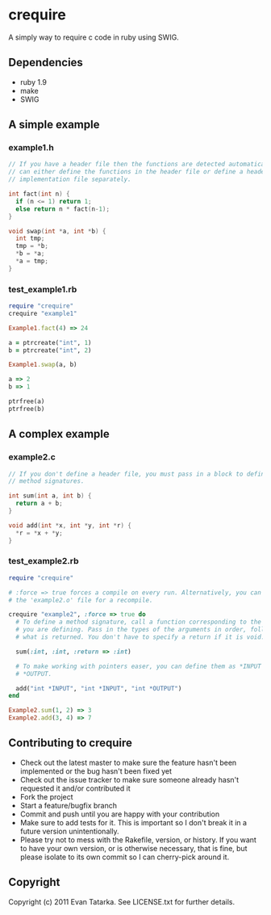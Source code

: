 # crequire

A simply way to require c code in ruby using SWIG.

## Dependencies

* ruby 1.9
* make
* SWIG

## A simple example

### example1.h

```c
// If you have a header file then the functions are detected automatically. You
// can either define the functions in the header file or define a header and
// implementation file separately.

int fact(int n) {
  if (n <= 1) return 1;
  else return n * fact(n-1);
}

void swap(int *a, int *b) {
  int tmp;
  tmp = *b;
  *b = *a;
  *a = tmp;
}
```

### test_example1.rb

```ruby
require "crequire"
crequire "example1"

Example1.fact(4) => 24

a = ptrcreate("int", 1)
b = ptrcreate("int", 2)

Example1.swap(a, b)

a => 2
b => 1

ptrfree(a)
ptrfree(b)
```

## A complex example

### example2.c

```c
// If you don't define a header file, you must pass in a block to define the
// method signatures.

int sum(int a, int b) {
  return a + b;
}

void add(int *x, int *y, int *r) {
  *r = *x + *y;
}
```

### test_example2.rb

```ruby
require "crequire"

# :force => true forces a compile on every run. Alternatively, you can delete
# the 'example2.o' file for a recompile.

crequire "example2", :force => true do
  # To define a method signature, call a function corresponding to the function
  # you are defining. Pass in the types of the arguments in order, followed by
  # what is returned. You don't have to specify a return if it is void.   

  sum(:int, :int, :return => :int)

  # To make working with pointers easer, you can define them as *INPUT or
  # *OUTPUT.

  add("int *INPUT", "int *INPUT", "int *OUTPUT")
end

Example2.sum(1, 2) => 3
Example2.add(3, 4) => 7
```

## Contributing to crequire
 
* Check out the latest master to make sure the feature hasn't been implemented or the bug hasn't been fixed yet
* Check out the issue tracker to make sure someone already hasn't requested it and/or contributed it
* Fork the project
* Start a feature/bugfix branch
* Commit and push until you are happy with your contribution
* Make sure to add tests for it. This is important so I don't break it in a future version unintentionally.
* Please try not to mess with the Rakefile, version, or history. If you want to have your own version, or is otherwise necessary, that is fine, but please isolate to its own commit so I can cherry-pick around it.

## Copyright

Copyright (c) 2011 Evan Tatarka. See LICENSE.txt for
further details.

